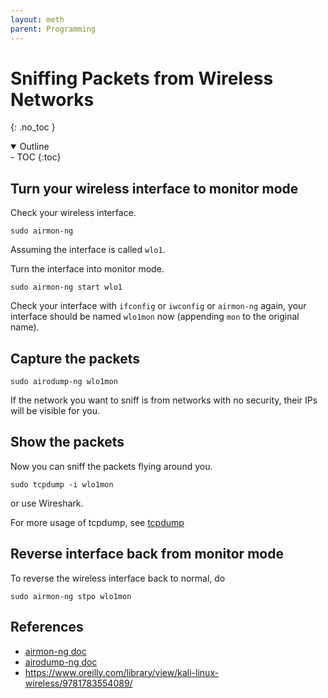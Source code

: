 ```yaml
---
layout: meth
parent: Programming
---
```

# Sniffing Packets from Wireless Networks
{: .no_toc }

<details open markdown="block">
  <summary>
    Outline
  </summary>
- TOC
{:toc}
</details>

## Turn your wireless interface to monitor mode
Check your wireless interface.
```
sudo airmon-ng
```

Assuming the interface is called `wlo1`.

Turn the interface into monitor mode.
```
sudo airmon-ng start wlo1
```

Check your interface with `ifconfig` or `iwconfig` or `airmon-ng` again, your interface should be named `wlo1mon` now (appending `mon` to the original name).

## Capture the packets
```
sudo airodump-ng wlo1mon
```

If the network you want to sniff is from networks with no security, their IPs will be visible for you.

## Show the packets
Now you can sniff the packets flying around you.
```
sudo tcpdump -i wlo1mon
```

or use Wireshark.

For more usage of tcpdump, see [tcpdump](linux.md#tcpdump)

## Reverse interface back from monitor mode
To reverse the wireless interface back to normal, do
```
sudo airmon-ng stpo wlo1mon
```

## References
- [airmon-ng doc](https://www.aircrack-ng.org/doku.php?id=airmon-ng)
- [airodump-ng doc](https://www.aircrack-ng.org/doku.php?id=airodump-ng)
- <https://www.oreilly.com/library/view/kali-linux-wireless/9781783554089/>